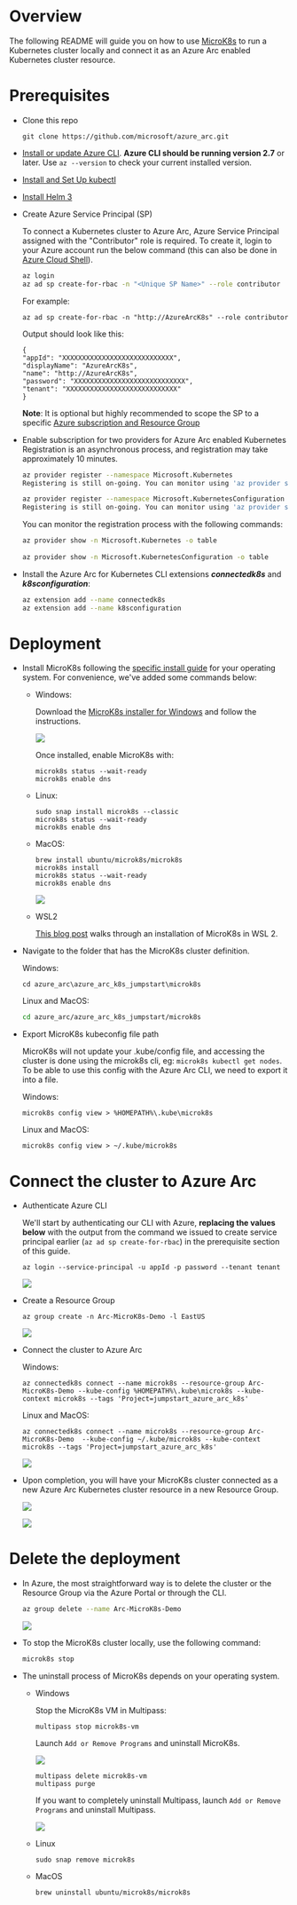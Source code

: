 # Overview

The following README will guide you on how to use [MicroK8s](https://microk8s.io/) to run a Kubernetes cluster locally and connect it as an Azure Arc enabled Kubernetes cluster resource.

# Prerequisites

* Clone this repo

    ```terminal
    git clone https://github.com/microsoft/azure_arc.git
    ```
    
* [Install or update Azure CLI](https://docs.microsoft.com/en-us/cli/azure/install-azure-cli?view=azure-cli-latest). **Azure CLI should be running version 2.7** or later. Use ```az --version``` to check your current installed version.

* [Install and Set Up kubectl](https://kubernetes.io/docs/tasks/tools/install-kubectl/)

* [Install Helm 3](https://helm.sh/docs/intro/install/)

* Create Azure Service Principal (SP)   

    To connect a Kubernetes cluster to Azure Arc, Azure Service Principal assigned with the "Contributor" role is required. To create it, login to your Azure account run the below command (this can also be done in [Azure Cloud Shell](https://shell.azure.com/)).

    ```bash
    az login
    az ad sp create-for-rbac -n "<Unique SP Name>" --role contributor
    ```

    For example:

    ```az ad sp create-for-rbac -n "http://AzureArcK8s" --role contributor```

    Output should look like this:

    ```
    {
    "appId": "XXXXXXXXXXXXXXXXXXXXXXXXXXXX",
    "displayName": "AzureArcK8s",
    "name": "http://AzureArcK8s",
    "password": "XXXXXXXXXXXXXXXXXXXXXXXXXXXX",
    "tenant": "XXXXXXXXXXXXXXXXXXXXXXXXXXXX"
    }
    ```
    
    **Note**: It is optional but highly recommended to scope the SP to a specific [Azure subscription and Resource Group](https://docs.microsoft.com/en-us/cli/azure/ad/sp?view=azure-cli-latest) 

* Enable subscription for two providers for Azure Arc enabled Kubernetes<br> 
  Registration is an asynchronous process, and registration may take approximately 10 minutes.
  ```bash
  az provider register --namespace Microsoft.Kubernetes
  Registering is still on-going. You can monitor using 'az provider show -n Microsoft.Kubernetes'

  az provider register --namespace Microsoft.KubernetesConfiguration
  Registering is still on-going. You can monitor using 'az provider show -n Microsoft.KubernetesConfiguration'
  ```
  You can monitor the registration process with the following commands:
  ```bash
  az provider show -n Microsoft.Kubernetes -o table
 
  az provider show -n Microsoft.KubernetesConfiguration -o table
  ```

* Install the Azure Arc for Kubernetes CLI extensions ***connectedk8s*** and ***k8sconfiguration***:

  ```bash
  az extension add --name connectedk8s
  az extension add --name k8sconfiguration
  ```

# Deployment

* Install MicroK8s following the [specific install guide](https://microk8s.io/) for your operating system. For convenience, we've added some commands below:

  * Windows:
  
    Download the [MicroK8s installer for Windows](https://microk8s.io/docs/install-alternatives#heading--windows) and follow the instructions. 

    ![](https://aws1.discourse-cdn.com/business6/uploads/kubernetes/original/2X/c/cc39a370d6a9f62bbcfa0b84ba8356da84a4c8c1.png)

    Once installed, enable MicroK8s with:

    ```
    microk8s status --wait-ready
    microk8s enable dns
    ```

  * Linux:
    ```
    sudo snap install microk8s --classic
    microk8s status --wait-ready
    microk8s enable dns
    ```
  * MacOS:
    ```
    brew install ubuntu/microk8s/microk8s
    microk8s install
    microk8s status --wait-ready
    microk8s enable dns
    ```

    ![](https://assets.ubuntu.com/v1/670398bd-mac1.png)

  * WSL2

    [This blog post](https://ubuntu.com/blog/kubernetes-on-windows-with-microk8s-and-wsl-2) walks through an installation of MicroK8s in WSL 2.

* Navigate to the folder that has the MicroK8s cluster definition.

  Windows:
    ```terminal
    cd azure_arc\azure_arc_k8s_jumpstart\microk8s
    ```

  Linux and MacOS:
    ```bash
    cd azure_arc/azure_arc_k8s_jumpstart/microk8s
    ```

* Export MicroK8s kubeconfig file path

  MicroK8s will not update your .kube/config file, and accessing the cluster is done using the microk8s cli, eg: `microk8s kubectl get nodes`. To be able to use this config with the Azure Arc CLI, we need to export it into a file.

  Windows: 
  ```
  microk8s config view > %HOMEPATH%\.kube\microk8s
  ```
  Linux and MacOS: 

  ```
  microk8s config view > ~/.kube/microk8s
  ```

# Connect the cluster to Azure Arc

* Authenticate Azure CLI

  We'll start by authenticating our CLI with Azure, **replacing the values below** with the output from the command we issued to create service principal earlier (`az ad sp create-for-rbac`) in the prerequisite section of this guide.

  ```
  az login --service-principal -u appId -p password --tenant tenant
  ```

  ![](../img/local_microk8s/01.png)

* Create a Resource Group

  ```
  az group create -n Arc-MicroK8s-Demo -l EastUS
  ```

  ![](../img/local_microk8s/02.png)

* Connect the cluster to Azure Arc

  Windows:
  ```
  az connectedk8s connect --name microk8s --resource-group Arc-MicroK8s-Demo --kube-config %HOMEPATH%\.kube\microk8s --kube-context microk8s --tags 'Project=jumpstart_azure_arc_k8s'
  ```
  Linux and MacOS:
  ```
  az connectedk8s connect --name microk8s --resource-group Arc-MicroK8s-Demo  --kube-config ~/.kube/microk8s --kube-context microk8s --tags 'Project=jumpstart_azure_arc_k8s'
  ```

  ![](../img/local_microk8s/03.png)

* Upon completion, you will have your MicroK8s cluster connected as a new Azure Arc Kubernetes cluster resource in a new Resource Group.

  ![](../img/local_microk8s/04.png)

  ![](../img/local_microk8s/05.png)


# Delete the deployment

* In Azure, the most straightforward way is to delete the cluster or the Resource Group via the Azure Portal or through the CLI.

    ```bash
    az group delete --name Arc-MicroK8s-Demo
    ```

  ![](../img/local_microk8s/06.png)

* To stop the MicroK8s cluster locally, use the following command:
    ```bash
    microk8s stop
    ```

* The uninstall process of MicroK8s depends on your operating system.

  * Windows

    Stop the MicroK8s VM in Multipass:
    ```
    multipass stop microk8s-vm
    ```
    Launch `Add or Remove Programs` and uninstall MicroK8s.

    ![](../img/local_microk8s/07.png)

    ```
    multipass delete microk8s-vm
    multipass purge
    ```

    If you want to completely uninstall Multipass, launch `Add or Remove Programs` and uninstall Multipass.

    ![](../img/local_microk8s/08.png)

  * Linux
    ```
    sudo snap remove microk8s
    ```
  
  * MacOS
    ```
    brew uninstall ubuntu/microk8s/microk8s
    ```
